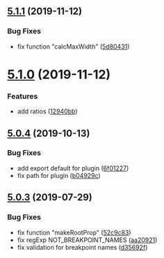 ## [5.1.1](https://github.com/typographist/postcss/compare/v5.1.0...v5.1.1) (2019-11-12)


### Bug Fixes

* fix function "calcMaxWidth" ([5d80431](https://github.com/typographist/postcss/commit/5d804318fb1fdd25d9852faf5458002c3847d6dd))

# [5.1.0](https://github.com/typographist/postcss/compare/v5.0.4...v5.1.0) (2019-11-12)


### Features

* add ratios ([12940bb](https://github.com/typographist/postcss/commit/12940bb980dce94a5953df2ed18440fa87a6d79a))

## [5.0.4](https://github.com/typographist/postcss/compare/v5.0.3...v5.0.4) (2019-10-13)


### Bug Fixes

* add export default for plugin ([6f01227](https://github.com/typographist/postcss/commit/6f01227bea9136ebfc28b1e03f9c2ec8b5b0fbbc))
* fix path for plugin ([b04929c](https://github.com/typographist/postcss/commit/b04929c2c7ad675d3b3fcd99e1bd5a15e4efd2b9))

## [5.0.3](https://github.com/typographist/postcss/compare/v5.0.2...v5.0.3) (2019-07-29)


### Bug Fixes

* fix function "makeRootProp" ([52c9c83](https://github.com/typographist/postcss/commit/52c9c83))
* fix regExp NOT_BREAKPOINT_NAMES ([aa20921](https://github.com/typographist/postcss/commit/aa20921))
* fix validation for breakpoint names ([d35692f](https://github.com/typographist/postcss/commit/d35692f))
